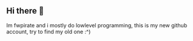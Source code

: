 ## Hi there 👋

Im fwpirate and i mostly do lowlevel programming, this is my new github account, try to find my old one :^)
